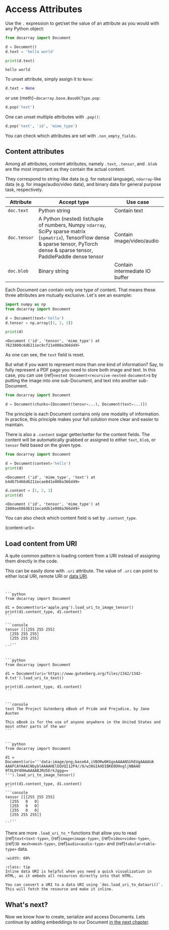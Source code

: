 # Access Attributes

Use the `.` expression to get/set the value of an attribute as you would with any Python object:

```python
from docarray import Document

d = Document()
d.text = 'hello world'

print(d.text)
```

```text
hello world
```

To unset attribute, simply assign it to `None`:

```python
d.text = None
```

or use {meth}`~docarray.base.BaseDCType.pop`:

```python
d.pop('text')
```

One can unset multiple attributes with `.pop()`:

```python
d.pop('text', 'id', 'mime_type')
```

You can check which attributes are set with `.non_empty_fields`.

## Content attributes

Among all attributes, content attributes, namely `.text`, `.tensor`, and `.blob` are the most important as they contain
the actual content.

They correspond to string-like data (e.g. for natural language), `ndarray`-like data (e.g. for image/audio/video data),
and binary data for general purpose task, respectively.

| Attribute | Accept type                                                                                                                                                                            | Use case |
| --- |----------------------------------------------------------------------------------------------------------------------------------------------------------------------------------------| --- |
| `doc.text` | Python string                                                                                                                                                                          | Contain text |
| `doc.tensor` | A Python (nested) list/tuple of numbers, Numpy `ndarray`, SciPy sparse matrix (`spmatrix`), TensorFlow dense & sparse tensor, PyTorch dense & sparse tensor, PaddlePaddle dense tensor | Contain image/video/audio |
| `doc.blob` |    Binary string                                                                                                                                                                         | Contain intermediate IO buffer |

Each Document can contain only one type of content. That means these three attributes are mutually exclusive. Let's see
an example:

```python
import numpy as np
from docarray import Document

d = Document(text='hello')
d.tensor = np.array([1, 2, 3])

print(d)
```

```text
<Document ('id', 'tensor', 'mime_type') at 7623808c6d6211ec9cf21e008a366d49>
```

As one can see, the `text` field is reset.

But what if you want to represent more than one kind of information? Say, to fully represent a PDF page you need to
store both image and text. In this case, you can use {ref}`nested Document<recursive-nested-document>`s by putting the
image into one sub-Document, and text into another sub-Document.

```python
from docarray import Document

d = Document(chunks=[Document(tensor=...), Document(text=...)])
```

The principle is each Document contains only one modality of information. In practice, this principle makes your full
solution more clear and easier to maintain.

There is also a `.content` sugar getter/setter for the content fields. The content will be automatically grabbed or
assigned to either `text`, `blob`, or `tensor` field based on the given type.

```python
from docarray import Document

d = Document(content='hello')
print(d)
```

```text
<Document ('id', 'mime_type', 'text') at b4d675466d6211ecae8d1e008a366d49>
```

```python
d.content = [1, 2, 3]
print(d)
```

```text
<Document ('id', 'tensor', 'mime_type') at 2808eeb86d6311ecaddb1e008a366d49>
```

You can also check which content field is set by `.content_type`.

(content-uri)=

## Load content from URI

A quite common pattern is loading content from a URI instead of assigning them directly in the code.

This can be easily done with `.uri` attribute. The value of `.uri` can point to either local URI, remote URI
or [data URI](https://en.wikipedia.org/wiki/Data_URI_scheme).

````{tab} Local image URI


```python
from docarray import Document

d1 = Document(uri='apple.png').load_uri_to_image_tensor()
print(d1.content_type, d1.content)
```

```console
tensor [[[255 255 255]
  [255 255 255]
  [255 255 255]
  ...
```
````

````{tab} Remote text URI

```python
from docarray import Document

d1 = Document(uri='https://www.gutenberg.org/files/1342/1342-0.txt').load_uri_to_text()

print(d1.content_type, d1.content)
```


```console
text ﻿The Project Gutenberg eBook of Pride and Prejudice, by Jane Austen

This eBook is for the use of anyone anywhere in the United States and
most other parts of the wor
```
````

````{tab} Inline data URI

```python
from docarray import Document

d1 = Document(uri='''data:image/png;base64,iVBORw0KGgoAAAANSUhEUgAAAAUA
AAAFCAYAAACNbyblAAAAHElEQVQI12P4//8/w38GIAXDIBKE0DHxgljNBAAO
9TXL0Y4OHwAAAABJRU5ErkJggg==
''').load_uri_to_image_tensor()

print(d1.content_type, d1.content)
```
```console
tensor [[[255 255 255]
  [255   0   0]
  [255   0   0]
  [255   0   0]
  [255 255 255]]
  ...
```

````

There are more `.load_uri_to_*` functions that allow you to read {ref}`text<text-type>`, {ref}`image<image-type>`,
{ref}`video<video-type>`, {ref}`3D mesh<mesh-type>`, {ref}`audio<audio-type>` and {ref}`tabular<table-type>` data.

```{figure} images/doc-load-autocomplete.png
:width: 60%
```

```{admonition} Convert content to data URI
:class: tip
Inline data URI is helpful when you need a quick visualization in HTML, as it embeds all resources directly into that HTML. 

You can convert a URI to a data URI using `doc.load_uri_to_datauri()`. This will fetch the resource and make it inline.
```

## What's next?

Now we know how to create, serialize and access Documents. Lets continue by adding embeddings to our
Document [in the next chapter](../document/embedding.md).  